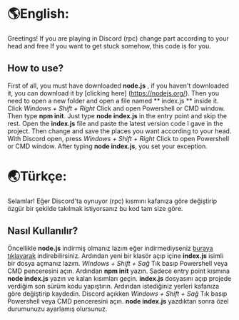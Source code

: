 # 🌎English:
Greetings!
If you are playing in Discord (rpc) change part according to your head and free
If you want to get stuck somehow, this code is for you.

## How to use?

First of all, you must have downloaded **node.js** , if you haven't downloaded it, you can download it by [clicking here] (https://nodejs.org/).
Then you need to open a new folder and open a file named ** index.js ** inside it.
Click *Windows + Shift + Right* Click and open Powershell or CMD window. Then type **npm init**.
Just type **node index.js** in the entry point and skip the rest.
Open the **index.js** file and paste the latest version code I gave in the project.
Then change and save the places you want according to your head. With Discord open, press *Windows + Shift + Right* Click to open Powershell or CMD window.
After typing **node index.js**, you set your exception.





# 🌏Türkçe:
Selamlar!
Eğer Discord'ta oynuyor (rpc) kısmını kafanıza göre değiştirip özgür
bir şekilde takılmak istiyorsanız bu kod tam size göre.

## Nasıl Kullanılır?

Öncellikle **node.js** indirmiş olmanız lazım eğer indirmediyseniz [buraya tıklayarak](https://nodejs.org/) indirebilirsiniz.
Ardından yeni bir klasör açıp içine **index.js** isimli bir dosya açmanız lazım. 
*Windows + Shift + Sağ* Tık basıp Powershell veya CMD penceresini açın. Ardından **npm init** yazın.
Sadece entry point kısmına **node index.js** yazın ve kalan kısımları geçin.
**index.js** dosyasını açıp projede verdiğim son sürüm kodu yapıştırın.
Ardından istediğiniz yerleri kafanıza göre değiştirip kaydedin. Discord açıkken *Windows + Shift + Sağ* Tık basıp Powershell veya CMD penceresini açın. 
**node index.js** yazdıktan sonra özel durumunuzu ayarlamış olursunuz.
